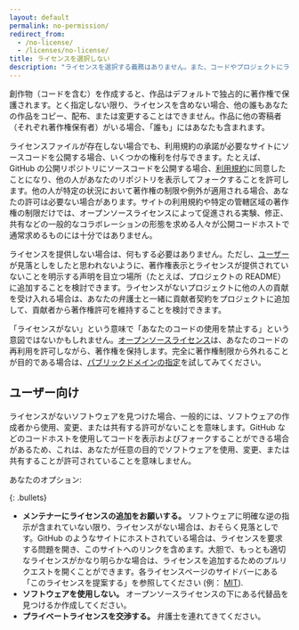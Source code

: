 ```yaml
---
layout: default
permalink: no-permission/
redirect_from:
  - /no-license/
  - /licenses/no-license/
title: ライセンスを選択しない
description: "ライセンスを選択する義務はありません。また、コードやプロジェクトにライセンスを含めない権利があります。ただし、オープンソースライセンスからの除外は、著作権法から除外されるわけではないことに注意してください。"
---
```


創作物（コードを含む）を作成すると、作品はデフォルトで独占的に著作権で保護されます。とく指定しない限り、ライセンスを含めない場合、他の誰もあなたの作品をコピー、配布、または変更することはできません。作品に他の寄稿者（それぞれ著作権保有者）がいる場合、「誰も」にはあなたも含まれます。

ライセンスファイルが存在しない場合でも、利用規約の承諾が必要なサイトにソースコードを公開する場合、いくつかの権利を付与できます。たとえば、GitHub の公開リポジトリにソースコードを公開する場合、[利用規約](https://help.github.com/articles/github-terms-of-service)に同意したことになり、他の人があなたのリポジトリを表示してフォークすることを許可します。他の人が特定の状況において著作権の制限や例外が適用される場合、あなたの許可は必要ない場合があります。サイトの利用規約や特定の管轄区域の著作権の制限だけでは、オープンソースライセンスによって促進される実験、修正、共有などの一般的なコラボレーションの形態を求める人々が公開コードホストで通常求めるものには十分ではありません。

ライセンスを提供しない場合は、何もする必要はありません。ただし、[ユーザー](#for-users)が見落としをしたと思われないように、著作権表示とライセンスが提供されていないことを明示する声明を目立つ場所（たとえば、プロジェクトの README）に追加することを検討できます。ライセンスがないプロジェクトに他の人の貢献を受け入れる場合は、あなたの弁護士と一緒に貢献者契約をプロジェクトに追加して、貢献者から著作権許可を維持することを検討できます。

「ライセンスがない」という意味で「あなたのコードの使用を禁止する」という意図ではないかもしれません。[オープンソースライセンス](/)は、あなたのコードの再利用を許可しながら、著作権を保持します。完全に著作権制限から外れることが目的である場合は、[パブリックドメインの指定](/licenses/#unlicense)を試してみてください。

## ユーザー向け

ライセンスがないソフトウェアを見つけた場合、一般的には、ソフトウェアの作成者から使用、変更、または共有する許可がないことを意味します。GitHub などのコードホストを使用してコードを表示およびフォークすることができる場合があるため、これは、あなたが任意の目的でソフトウェアを使用、変更、または共有することが許可されていることを意味しません。

あなたのオプション:

{: .bullets}

- **メンテナーにライセンスの追加をお願いする。** ソフトウェアに明確な逆の指示が含まれていない限り、ライセンスがない場合は、おそらく見落としです。GitHub のようなサイトにホストされている場合は、ライセンスを要求する問題を開き、このサイトへのリンクを含めます。大胆で、もっとも適切なライセンスがかなり明らかな場合は、ライセンスを追加するためのプルリクエストを開くことができます。各ライセンスページのサイドバーにある「このライセンスを提案する」を参照してください (例： [MIT](/licenses/mit/#suggest-this-license)).
- **ソフトウェアを使用しない。** オープンソースライセンスの下にある代替品を見つけるか作成してください。
- **プライベートライセンスを交渉する。** 弁護士を連れてきてください。
